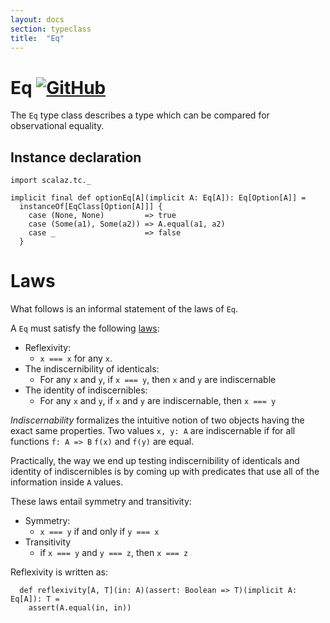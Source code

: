 ```yaml
---
layout: docs
section: typeclass
title:  "Eq"
---
```


# Eq [![GitHub](../img/github.png)](https://github.com/scalaz/scalaz/blob/series/8.0.x/base/shared/src/main/scala/scalaz/core/eq.scala)

The `Eq` type class describes a type which can be compared for observational equality.

## Instance declaration

```tut
import scalaz.tc._

implicit final def optionEq[A](implicit A: Eq[A]): Eq[Option[A]] =
  instanceOf[EqClass[Option[A]]] {
    case (None, None)         => true
    case (Some(a1), Some(a2)) => A.equal(a1, a2)
    case _                    => false
  }
```

# Laws

What follows is an informal statement of the laws of `Eq`.

A `Eq` must satisfy the following [laws](https://en.wikipedia.org/wiki/Identity_of_indiscernibles):

- Reflexivity:
  - `x === x` for any `x`.
- The indiscernibility of identicals:
  - For any `x` and `y`, if `x === y`, then `x` and `y` are indiscernable
- The identity of indiscernibles:
  - For any `x` and `y`, if `x` and `y` are indiscernable, then `x === y`

*Indiscernability* formalizes the intuitive notion of two objects having the exact same
properties. Two values `x, y: A` are indiscernable if for all functions `f: A => B`
`f(x)` and `f(y)` are equal.

Practically, the way we end up testing indiscernibility of identicals and identity of
indiscernibles is by coming up with predicates that use all of the information inside
`A` values.

These laws entail symmetry and transitivity:

- Symmetry:
  - `x === y` if and only if `y === x`
- Transitivity
  - if `x === y` and `y === z`, then `x === z`

Reflexivity is written as:

```tut
  def reflexivity[A, T](in: A)(assert: Boolean => T)(implicit A: Eq[A]): T =
    assert(A.equal(in, in))
```
